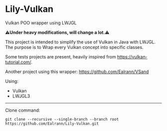 # Lily-Vulkan
Vulkan POO wrapper using LWJGL

:warning:**Under heavy modifications, will change a lot.**:warning:

This project is intended to simplify the use of Vulkan in Java with LWJGL. The purpose is to Wrap every Vulkan concept into specific classes.

Some tests projects are present, heavily inspired from https://vulkan-tutorial.com/.

Another project using this wrapper: https://github.com/Ealrann/VSand

Using:
- Vulkan
- LWJGL3

--------

Clone command:
```
git clone --recursive --single-branch --branch root https://github.com/Ealrann/Lily-Vulkan.git
```
